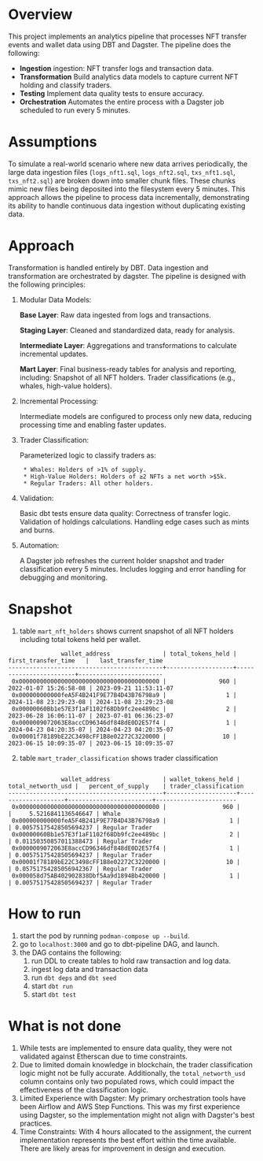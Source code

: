 # Overview 

This project implements an analytics pipeline that processes NFT transfer
events and wallet data using DBT and Dagster. The pipeline does the following:

* **Ingestion** ingestion: NFT transfer logs and transaction data.
* **Transformation** Build analytics data models to capture current NFT holding
and classify traders.
* **Testing** Implement data quality tests to ensure accuracy.
* **Orchestration** Automates the entire process with a Dagster job scheduled
to run every 5 minutes.

# Assumptions

To simulate a real-world scenario where new data arrives periodically, the
large data ingestion files (`logs_nft1.sql`, `logs_nft2.sql`, `txs_nft1.sql`,
`txs_nft2.sql`) are broken down into smaller chunk files. These chunks mimic
new files being deposited into the filesystem every 5 minutes. This approach
allows the pipeline to process data incrementally, demonstrating its ability to
handle continuous data ingestion without duplicating existing data.

# Approach

Transformation is handled entirely by DBT. Data ingestion and transformation
are orchestrated by dagster. The pipeline is designed with the following
principles:

1. Modular Data Models:

    **Base Layer**: Raw data ingested from logs and transactions.

    **Staging Layer**: Cleaned and standardized data, ready for analysis.

    **Intermediate Layer**: Aggregations and transformations to calculate
    incremental updates.

    **Mart Layer**: Final business-ready tables for analysis and reporting,
    including: Snapshot of all NFT holders. Trader classifications (e.g.,
    whales, high-value holders).

2. Incremental Processing:

    Intermediate models are configured to process only new data, reducing
    processing time and enabling faster updates.

3. Trader Classification:

    Parameterized logic to classify traders as:

        * Whales: Holders of >1% of supply.
        * High-Value Holders: Holders of ≥2 NFTs a net worth >$5k.
        * Regular Traders: All other holders.

4. Validation:

    Basic dbt tests ensure data quality: Correctness of transfer logic.
    Validation of holdings calculations. Handling edge cases such as mints and
    burns.

5. Automation:

    A Dagster job refreshes the current holder snapshot and trader
    classification every 5 minutes. Includes logging and error handling for
    debugging and monitoring.

# Snapshot

1. table `mart_nft_holders` shows current snapshot of all NFT holders including
   total tokens held per wallet.
```
               wallet_address               | total_tokens_held |  first_transfer_time   |   last_transfer_time
--------------------------------------------+-------------------+------------------------+------------------------
 0x0000000000000000000000000000000000000000 |               960 | 2022-01-07 15:26:58-08 | 2023-09-21 11:53:11-07
 0x000000000000feA5F4B241F9E77B4D43B76798a9 |                 1 | 2024-11-08 23:29:23-08 | 2024-11-08 23:29:23-08
 0x00000060Bb1e57E3f1aF1102f68Db9fc2ee489bc |                 2 | 2023-06-28 16:06:11-07 | 2023-07-01 06:36:23-07
 0x0000009072063E8accCD96346df848dE0D2E57f4 |                 1 | 2024-04-23 04:20:35-07 | 2024-04-23 04:20:35-07
 0x00001f78189bE22C3498cFF1B8e02272C3220000 |                10 | 2023-06-15 10:09:35-07 | 2023-06-15 10:09:35-07
```

2. table `mart_trader_classification` shows trader classification
```

               wallet_address               | wallet_tokens_held | total_networth_usd |   percent_of_supply    | trader_classification
--------------------------------------------+--------------------+--------------------+------------------------+-----------------------
 0x0000000000000000000000000000000000000000 |                960 |                    |     5.5216841136546647 | Whale
 0x000000000000feA5F4B241F9E77B4D43B76798a9 |                  1 |                    | 0.00575175428505694237 | Regular Trader
 0x00000060Bb1e57E3f1aF1102f68Db9fc2ee489bc |                  2 |                    | 0.01150350857011388473 | Regular Trader
 0x0000009072063E8accCD96346df848dE0D2E57f4 |                  1 |                    | 0.00575175428505694237 | Regular Trader
 0x00001f78189bE22C3498cFF1B8e02272C3220000 |                 10 |                    | 0.05751754285056942367 | Regular Trader
 0x000058d75AB402902838Dbf5Aa9d1894Bb420000 |                  1 |                    | 0.00575175428505694237 | Regular Trader
```

# How to run
1. start the pod by running `podman-compose up --build`.
2. go to `localhost:3000` and go to dbt-pipeline DAG, and launch.
3. the DAG contains the following:
    1. run DDL to create tables to hold raw transaction and log data.
    2. ingest log data and transaction data 
    3. run `dbt deps` and `dbt seed`
    4. start `dbt run`
    5. start `dbt test`

# What is not done
1. While tests are implemented to ensure data quality, they were not
   validated against Etherscan due to time constraints.
2. Due to limited domain knowledge in blockchain, the trader
   classification logic might not be fully accurate. Additionally, the
   `total_networth_usd` column contains only two populated rows, which could
   impact the effectiveness of the classification logic.
3. Limited Experience with Dagster: My primary orchestration tools have
   been Airflow and AWS Step Functions. This was my first experience
   using Dagster, so the implementation might not align with Dagster's best
   practices.
4. Time Constraints:
   With 4 hours allocated to the assignment, the current implementation
   represents the best effort within the time available. There are likely
   areas for improvement in design and execution.
